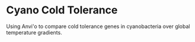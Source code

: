 # Cyano Cold Tolerance
Using Anvi'o to compare cold tolerance genes in cyanobacteria over global temperature gradients. 
